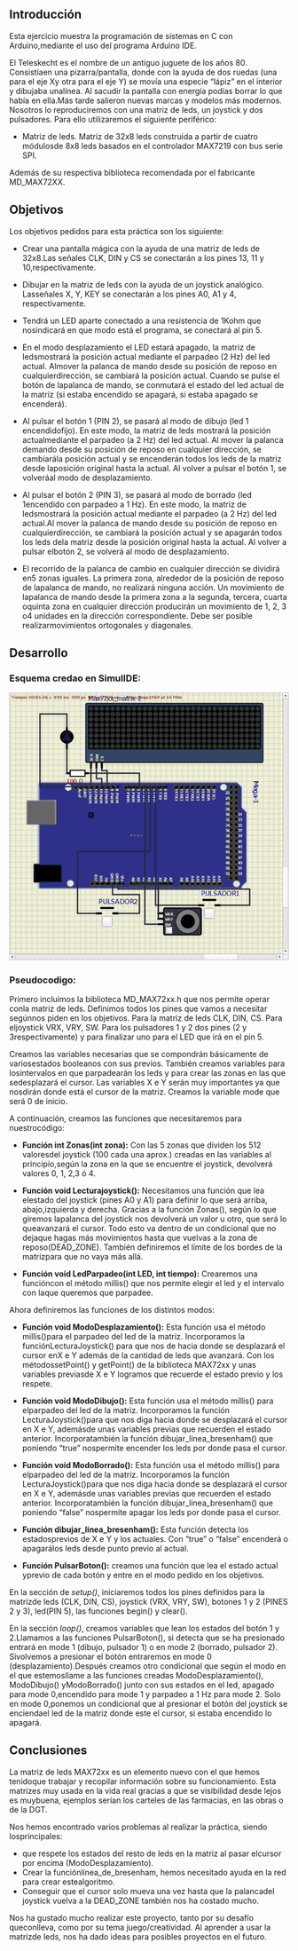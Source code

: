 ## Introducción

Esta ejercicio muestra la programación de sistemas en C con Arduino,mediante el uso del programa Arduino IDE.

El Teleskecht es el nombre de un antiguo juguete de los años 80. Consistíaen una pizarra/pantalla, donde con la ayuda de dos ruedas (una para el eje Xy otra para el eje Y) se movía una especie “lápiz” en el interior y dibujaba unalínea. Al sacudir la pantalla con energía podías borrar lo que había en ella.Más tarde salieron nuevas marcas y modelos más modernos. Nosotros lo reproduciremos con una matriz de leds, un joystick y dos pulsadores.
Para ello utilizaremos el siguiente periférico:

- Matriz de leds. Matriz de 32x8 leds construida a partir de cuatro módulosde 8x8 leds basados en el controlador
MAX7219 con bus serie SPI.

Además de su respectiva biblioteca recomendada por el fabricante
MD_MAX72XX.

## Objetivos

Los objetivos pedidos para esta práctica son los siguiente:

- Crear una pantalla mágica con la ayuda de una matriz de leds de 32x8.Las señales CLK, DIN y CS se conectarán a los pines 13, 11 y 10,respectivamente.

- Dibujar en la matriz de leds con la ayuda de un joystick analógico. Lasseñales X, Y, KEY se conectarán a los pines A0, A1 y 4, respectivamente.
 
- Tendrá un LED aparte conectado a una resistencia de 1Kohm que nosindicará en que modo está el programa, se conectará al pin 5.
  
- En el modo desplazamiento el LED estará apagado, la matriz de ledsmostrará la posición actual mediante el parpadeo (2 Hz) del led actual. Almover la palanca de mando desde su posición de reposo en cualquierdirección, se cambiará la posición actual. Cuando se pulse el botón de lapalanca de mando, se conmutará el estado del led actual de la matriz (si estaba encendido se apagará, si estaba apagado se encenderá).

- Al pulsar el botón 1 (PIN 2), se pasará al modo de dibujo (led 1 encendidofijo). En este modo, la matriz de leds mostrará la posición actualmediante el parpadeo (a 2 Hz) del led actual. Al mover la palanca demando desde su posición de reposo en cualquier dirección, se cambiarála posición actual y se encenderán todos los leds de la matriz desde laposición original hasta la actual. Al volver a pulsar el botón 1, se volveráal modo de desplazamiento.

- Al pulsar el botón 2 (PIN 3), se pasará al modo de borrado (led 1encendido con parpadeo a 1 Hz). En este modo, la matriz de ledsmostrará la posición actual mediante el parpadeo (a 2 Hz) del led actual.Al mover la palanca de mando desde su posición de reposo en cualquierdirección, se cambiará la posición actual y se apagarán todos los leds dela matriz desde la posición original hasta la actual. Al volver a pulsar elbotón 2, se volverá al modo de desplazamiento.

- El recorrido de la palanca de cambio en cualquier dirección se dividirá en5 zonas iguales. La primera zona, alrededor de la posición de reposo de lapalanca de mando, no realizará ninguna acción. Un movimiento de lapalanca de mando desde la primera zona a la segunda, tercera, cuarta oquinta zona en cualquier dirección producirán un movimiento de 1, 2, 3 o4 unidades en la dirección correspondiente. Debe ser posible realizarmovimientos ortogonales y diagonales.

## Desarrollo

### Esquema credao en SimulIDE:

<img src="Telesketch.png" alt="TeleSketch" />

### Pseudocodigo:

Primero incluimos la biblioteca MD_MAX72xx.h que nos permite operar conla matriz de leds. Definimos todos los pines que vamos a necesitar segúnnos piden en los objetivos. Para la matriz de leds CLK, DIN, CS. Para eljoystick VRX, VRY, SW. Para los pulsadores 1 y 2 dos pines (2 y 3respectivamente) y para finalizar uno para el LED que irá en el pin 5.

Creamos las variables necesarias que se compondrán básicamente de variosestados booleanos con sus previos. También creamos variables para losintervalos en que parpadearán los leds y para crear las zonas en las que sedesplazará el cursor. Las variables X e Y serán muy importantes ya que nosdirán donde está el cursor de la matriz. Creamos la variable mode que será 0 de inicio.

A continuación, creamos las funciones que necesitaremos para nuestrocódigo:

- __Función int Zonas(int zona):__
Con las 5 zonas que dividen los 512 valoresdel joystick (100 cada una aprox.) creadas en las variables al principio,según la zona en la que se encuentre el joystick, devolverá valores 0, 1, 2,3 ó 4.

- __Función void Lecturajoystick():__
Necesitamos una función que lea elestado del joystick (pines A0 y A1) para definir lo que será arriba, abajo,izquierda y derecha. Gracias a la función Zonas(), según lo que giremos lapalanca del joystick nos devolverá un valor u otro, que será lo queavanzará el cursor. Todo esto va dentro de un condicional que no dejaque hagas más movimientos hasta que vuelvas a la zona de reposo(DEAD_ZONE). También definiremos el límite de los bordes de la matrizpara que no vaya más allá.

- __Función void LedParpadeo(int LED, int tiempo):__
Crearemos una funcióncon el método millis() que nos permite elegir el led y el intervalo con laque queremos que parpadee.

Ahora definiremos las funciones de los distintos modos:

- __Función void ModoDesplazamiento():__
Esta función usa el método millis()para el parpadeo del led de la matriz. Incorporamos la funciónLecturaJoystick() para que nos de hacia donde se desplazará el cursor enX e Y además de la cantidad de leds que avanzará. Con los métodossetPoint() y getPoint() de la biblioteca MAX72xx y unas variables previasde X e Y logramos que recuerde el estado previo y los respete.

- __Función void ModoDibujo():__
Esta función usa el método millis() para elparpadeo del led de la matriz. Incorporamos la función LecturaJoystick()para que nos diga hacia donde se desplazará el cursor en X e Y, ademásde unas variables previas que recuerden el estado anterior. Incorporatambién la función dibujar_linea_bresenham() que poniendo “true” nospermite encender los leds por donde pasa el cursor.

- __Función void ModoBorrado():__
Esta función usa el método millis() para elparpadeo del led de la matriz. Incorporamos la función LecturaJoystick()para que nos diga hacia donde se desplazará el cursor en X e Y, ademásde unas variables previas que recuerden el estado anterior. Incorporatambién la función dibujar_linea_bresenham() que poniendo “false” nospermite apagar los leds por donde pasa el cursor.

- __Función dibujar_linea_bresenham():__
Esta función detecta los estadosprevios de X e Y y los actuales. Con “true” o “false” encenderá o apagarálos leds desde punto previo al actual.

- __Función PulsarBoton():__
creamos una función que lea el estado actual yprevio de cada botón y entre en el modo pedido en los objetivos.

En la sección de _setup()_, iniciaremos todos los pines definidos para la matrizde leds (CLK, DIN, CS), joystick (VRX, VRY, SW), botones 1 y 2 (PINES 2 y 3), led(PIN 5), las funciones begin() y clear().

En la sección _loop()_, creamos variables que lean los estados del botón 1 y 2.Llamamos a las funciones PulsarBoton(), si detecta que se ha presionado entrará en mode 1 (dibujo, pulsador 1) o en mode 2 (borrado, pulsador 2). Sivolvemos a presionar el botón entraremos en mode 0 (desplazamiento).Después creamos otro condicional que según el modo en el que estemosllame a las funciones creadas ModoDesplazamiento(), ModoDibujo() yModoBorrado() junto con sus estados en el led, apagado para mode 0,encendido para mode 1 y parpadeo a 1 Hz para mode 2. Solo en mode 0,ponemos un condicional que al presionar el botón del joystick se enciendael led de la matriz donde este el cursor, si estaba encendido lo apagará.

## Conclusiones

La matriz de leds MAX72xx es un elemento nuevo con el que hemos tenidoque trabajar y recopilar información sobre su funcionamiento. Esta matrizes muy usada en la vida real gracias a que se visibilidad desde lejos es muybuena, ejemplos serían los carteles de las farmacias, en las obras o de la DGT.

Nos hemos encontrado varios problemas al realizar la práctica, siendo losprincipales:

- que respete los estados del resto de leds en la matriz al pasar elcursor por encima (ModoDesplazamiento).
- Crear la funciónlínea_de_bresenham, hemos necesitado ayuda en la red para crear estealgoritmo.
-  Conseguir que el cursor solo mueva una vez hasta que la palancadel joystick vuelva a la DEAD_ZONE también nos ha costado mucho.
 
Nos ha gustado mucho realizar este proyecto, tanto por su desafío queconlleva, como por su tema juego/creatividad. Al aprender a usar la matrizde leds, nos ha dado ideas para posibles proyectos en el futuro.
